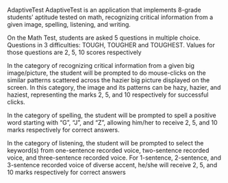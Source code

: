 AdaptiveTest
AdaptiveTest is an application that implements 8-grade students’ aptitude tested on math, recognizing critical information from a given image, spelling, listening, and writing.

On the Math Test, students are asked 5 questions in multiple choice. Questions in 3 difficulties: TOUGH, TOUGHER and TOUGHEST. Values for those questions are 2, 5, 10 scores respectively

In the category of recognizing critical information from a given big image/picture, the student will be prompted to do mouse-clicks on the similar patterns scattered across the hazier big picture displayed on the screen. In this category, the image and its patterns can be hazy, hazier, and haziest, representing the marks 2, 5, and 10 respectively for successful clicks.

In the category of spelling, the student will be prompted to spell a positive word starting with “G”, “J”, and “Z”, allowing him/her to receive 2, 5, and 10 marks respectively for correct answers.

In the category of listening, the student will be prompted to select the keyword(s) from one-sentence recorded voice, two-sentence recorded voice, and three-sentence recorded voice. For 1-sentence, 2-sentence, and 3-sentence recorded voice of diverse accent, he/she will receive 2, 5, and 10 marks respectively for correct answers
